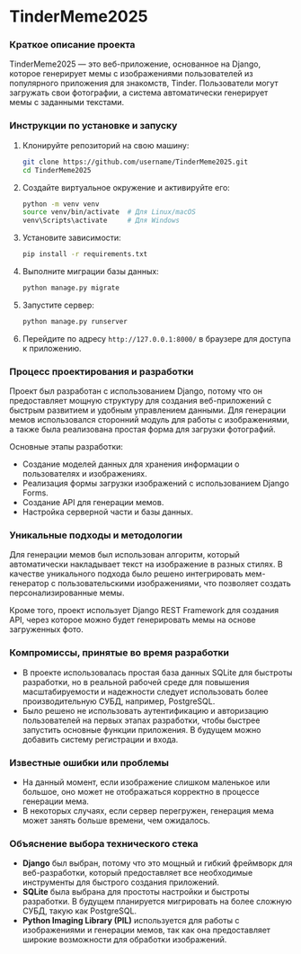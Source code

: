 # TinderMeme2025

### Краткое описание проекта
TinderMeme2025 — это веб-приложение, основанное на Django, которое генерирует мемы с изображениями пользователей из популярного приложения для знакомств, Tinder. Пользователи могут загружать свои фотографии, а система автоматически генерирует мемы с заданными текстами.

### Инструкции по установке и запуску
1. Клонируйте репозиторий на свою машину:
    ```bash
    git clone https://github.com/username/TinderMeme2025.git
    cd TinderMeme2025
    ```

2. Создайте виртуальное окружение и активируйте его:
    ```bash
    python -m venv venv
    source venv/bin/activate  # Для Linux/macOS
    venv\Scripts\activate     # Для Windows
    ```

3. Установите зависимости:
    ```bash
    pip install -r requirements.txt
    ```

4. Выполните миграции базы данных:
    ```bash
    python manage.py migrate
    ```

5. Запустите сервер:
    ```bash
    python manage.py runserver
    ```

6. Перейдите по адресу `http://127.0.0.1:8000/` в браузере для доступа к приложению.

### Процесс проектирования и разработки
Проект был разработан с использованием Django, потому что он предоставляет мощную структуру для создания веб-приложений с быстрым развитием и удобным управлением данными. Для генерации мемов использовался сторонний модуль для работы с изображениями, а также была реализована простая форма для загрузки фотографий.

Основные этапы разработки:
- Создание моделей данных для хранения информации о пользователях и изображениях.
- Реализация формы загрузки изображений с использованием Django Forms.
- Создание API для генерации мемов.
- Настройка серверной части и базы данных.

### Уникальные подходы и методологии
Для генерации мемов был использован алгоритм, который автоматически накладывает текст на изображение в разных стилях. В качестве уникального подхода было решено интегрировать мем-генератор с пользовательскими изображениями, что позволяет создать персонализированные мемы.

Кроме того, проект использует Django REST Framework для создания API, через которое можно будет генерировать мемы на основе загруженных фото.

### Компромиссы, принятые во время разработки
- В проекте использовалась простая база данных SQLite для быстроты разработки, но в реальной рабочей среде для повышения масштабируемости и надежности следует использовать более производительную СУБД, например, PostgreSQL.
- Было решено не использовать аутентификацию и авторизацию пользователей на первых этапах разработки, чтобы быстрее запустить основные функции приложения. В будущем можно добавить систему регистрации и входа.

### Известные ошибки или проблемы
- На данный момент, если изображение слишком маленькое или большое, оно может не отображаться корректно в процессе генерации мема.
- В некоторых случаях, если сервер перегружен, генерация мема может занять больше времени, чем ожидалось.

### Объяснение выбора технического стека
- **Django** был выбран, потому что это мощный и гибкий фреймворк для веб-разработки, который предоставляет все необходимые инструменты для быстрого создания приложений.
- **SQLite** была выбрана для простоты настройки и быстроты разработки. В будущем планируется мигрировать на более сложную СУБД, такую как PostgreSQL.
- **Python Imaging Library (PIL)** используется для работы с изображениями и генерации мемов, так как она предоставляет широкие возможности для обработки изображений.
